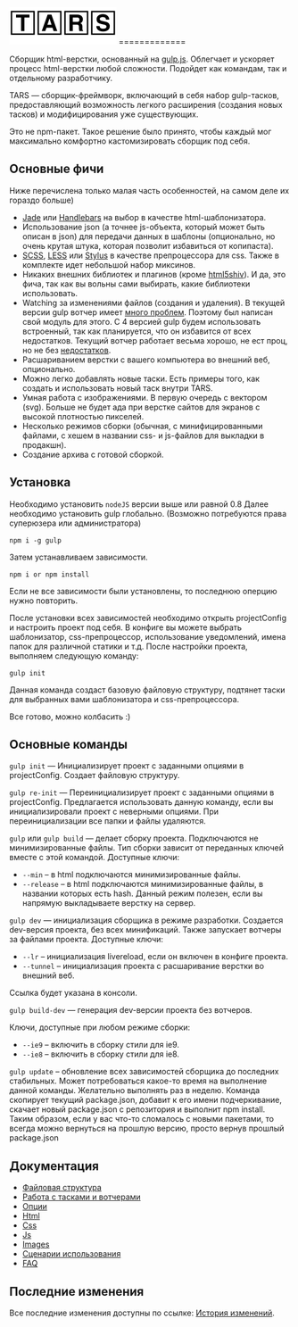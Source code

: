 <img height="67" width="192" src="https://raw.githubusercontent.com/artem-malko/artwork/master/tars/logo.png">
=============

Сборщик html-верстки, основанный на <a href="http://gulpjs.com/" target="_blank">gulp.js</a>. Облегчает и ускоряет процесс html-верстки любой сложности. Подойдет как командам, так и отдельному разработчику.

TARS — сборщик-фреймворк, включающий в себя набор gulp-тасков, предоставляющий возможность легкого расширения (создания новых тасков) и модифицирования уже существующих.

Это не npm-пакет. Такое решение было принято, чтобы каждый мог максимально комфортно кастомизировать сборщик под себя.

Основные фичи
-------------

Ниже перечислена только малая часть особенностей, на самом деле их гораздо больше)

* <a href="http://jade-lang.com/" target="_blank">Jade</a> или <a href="http://handlebarsjs.com/" target="_blank">Handlebars</a> на выбор в качестве html-шаблонизатора.
* Использование json (а точнее js-объекта, который может быть описан в json) для передачи данных в шаблоны (опционально, но очень крутая штука, которая позволит избавиться от копипаста).
* <a href="http://sass-lang.com/" target="_blank">SCSS</a>, <a href="http://www.lesscss.ru/" target="_blank">LESS</a> или <a href="http://learnboost.github.io/stylus/" target="_blank">Stylus</a> в качестве препроцессора для css. Также в комплекте идет небольшой набор миксинов.
* Никаких внешних библиотек и плагинов (кроме <a href="https://ru.wikipedia.org/wiki/Html5_Shiv" target="_blank">html5shiv</a>). И да, это фича, так как вы вольны сами выбирать, какие библиотеки использовать.
* Watching за изменениями файлов (создания и удаления). В текущей версии gulp вотчер имеет <a href="https://github.com/gulpjs/gulp/issues/651" target="_blank">много проблем</a>. Поэтому был написан свой модуль для этого. С 4 версией gulp будем использовать встроенный, так как планируется, что он избавится от всех недостатков. Текущий вотчер работает весьма хорошо, не ест проц, но не без <a href="https://github.com/artem-malko/tars/blob/master/docs/tasks-workflow.md#%D0%92%D0%BE%D1%82%D1%87%D0%B5%D1%80%D1%8B-%D0%B2-tars" target="_blank">недостатков</a>.
* Расшариванием верстки с вашего компьютера во внешний веб, опционально.
* Можно легко добавлять новые таски. Есть примеры того, как создать и использовать новый таск внутри TARS.
* Умная работа с изображениями. В первую очередь с вектором (svg). Больше не будет ада при верстке сайтов для экранов с высокой плотностью пикселей.
* Несколько режимов сборки (обычная, с минифицированными файлами, с хешем в названии css- и js-файлов для выкладки в продакшн).
* Создание архива с готовой сборкой.

Установка
----------

Необходимо установить `nodeJS` версии выше или равной 0.8
Далее необходимо установить gulp глобально. (Возможно потребуются права суперюзера или администратора)

```shell
npm i -g gulp
```

Затем устанавливаем зависимости.

```shell
npm i or npm install
```

Если не все зависимости были установлены, то последнюю оперцию нужно повторить.

После установки всех зависимостей необходимо открыть projectConfig и настроить проект под себя. В конфиге вы можете выбрать шаблонизатор, css-препроцессор, использование уведомлений, имена папок для различной статики и т.д.
После настройки проекта, выполняем следующую команду:    

```shell
gulp init
```

Данная команда создаст базовую файловую структуру, подтянет таски для выбранных вами шаблонизатора и css-препроцессора.

Все готово, можно колбасить :)

Основные команды
----------------

`gulp init` — Инициализирует проект с заданными опциями в projectConfig. Создает файловую структуру.

`gulp re-init` — Переинициализирует проект с заданными опциями в projectConfig. Предлагается использовать данную команду, если вы инициализировали проект с неверными опциями. При переинициализации все папки и файлы удаляются.

`gulp` или `gulp build` — делает сборку проекта. Подключаются не минимизированные файлы. Тип сборки зависит от переданных ключей вместе с этой командой. Доступные ключи:

* `--min` – в html подключаются минимизированные файлы.
* `--release` – в html подключаются минимизированные файлы, в названии которых есть hash. Данный режим полезен, если вы напрямую выкладываете верстку на сервер. 

`gulp dev` — инициализация сборщика в режиме разработки. Создается dev-версия проекта, без всех минификаций. Также запускает вотчеры за файлами проекта. Доступные ключи:

* `--lr` – инициализация livereload, если он включен в конфиге проекта.
* `--tunnel` – инициализация проекта с расшаривание верстки во внешний веб.

Ссылка будет указана в консоли.

`gulp build-dev` — генерация dev-версии проекта без вотчеров.

Ключи, доступные при любом режиме сборки:
* `--ie9` – включить в сборку стили для ie9.
* `--ie8` – включить в сборку стили для ie8.

`gulp update` – обновление всех зависимостей сборщика до последних стабильных. Может потребоваться какое-то время на выполнение данной команды. Желательно выполнять раз в неделю. Команда скопирует текущий package.json, добавит к его имени подчеркивание, скачает новый package.json с репозитория и выполнит npm install. Таким образом, если у вас что-то сломалось с новыми пакетами, то всегда можно вернуться на прошлую версию, просто вернув прошлый package.json

Документация
------------
* <a href="https://github.com/artem-malko/tars/blob/master/docs/file-structure.md">Файловая структура</a>
* <a href="https://github.com/artem-malko/tars/blob/master/docs/tasks-workflow.md">Работа с тасками и вотчерами</a>
* <a href="https://github.com/artem-malko/tars/blob/master/docs/options.md">Опции</a>
* <a href="https://github.com/artem-malko/tars/blob/master/docs/html-processing.md">Html</a>
* <a href="https://github.com/artem-malko/tars/blob/master/docs/css-processing.md">Css</a>
* <a href="https://github.com/artem-malko/tars/blob/master/docs/js-processing.md">Js</a>
* <a href="https://github.com/artem-malko/tars/blob/master/docs/images-processing.md">Images</a>
* <a href="https://github.com/artem-malko/tars/blob/master/docs/scenarios.md">Сценарии использования</a>
* <a href="https://github.com/artem-malko/tars/blob/master/docs/faq.md">FAQ</a>

Последние изменения
-------------------
Все последние изменения доступны по ссылке: <a href="https://github.com/artem-malko/tars/blob/master/docs/changelog.md">История изменений</a>.
